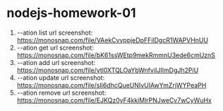 # nodejs-homework-01

1. --ation list url screenshot:
   https://monosnap.com/file/VAekCvvppjeDpFFilDgcR1WAPVHnUU
2. --ation get url screenshot:
   https://monosnap.com/file/bK61ssWEtp9mekRmmnU3ede6cmUznS
3. --ation add url screenshot:
   https://monosnap.com/file/vtl0XTQLOaYbWnfviIJIImDgJh2PiU
4. --ation update url screenshot:
   https://monosnap.com/file/sIi6dhcQueUNIvUIAwYmZrjWYPeaPH
5. --ation remove url screenshot:
   https://monosnap.com/file/EJKQz0yF4kkiMlrPNJweCv7wCyWuHx
